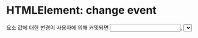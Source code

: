 # HTMLElement: change event

요소 값에 대한 변경이 사용자에 의해 커밋되면 <input>, <select> 및 <textarea> 요소에 대해 변경 이벤트가 발생한다. 입력 이벤트와 달리 요소 값이 변경될 때마다 변경 이벤트가 반드시 발생하는 것은 아니다.

변경되는 요소의 종류와 사용자가 요소와 상호 작용하는 방식에 따라 변경 이벤트가 다른 순간에 발생한다.

요소가 <input type="radio"> 및 <input type="checkbox">에 대해 (클릭하거나 키보드를 사용하여) 체크된 경우;
사용자가 변경 사항을 명시적으로 커밋하는 경우(예: 마우스 클릭으로 <select>의 드롭다운에서 값 선택, <input type="date">에 대한 날짜 선택기에서 날짜 선택, <input type="file">에 대한 파일 선택기 등);
요소의 값이 변경되었지만 커밋되지 않은 후 포커스를 잃는 경우(예: <textarea> 또는 <input type="text">의 값을 편집한 후).
HTML 사양은 변경 이벤트를 발생시켜야 하는 <input> 유형을 나열한다.

```HTML
<label>Choose an ice cream flavor:
  <select class="ice-cream" name="ice-cream">
    <option value="">Select One …</option>
    <option value="chocolate">Chocolate</option>
    <option value="sardine">Sardine</option>
    <option value="vanilla">Vanilla</option>
  </select>
</label>

<div class="result"></div>
```
```javascript
const selectElement = document.querySelector('.ice-cream');

selectElement.addEventListener('change', (event) => {
  const result = document.querySelector('.result');
  result.textContent = `You like ${event.target.value}`;
});
```

### Text input element

<input type="text">를 포함한 일부 요소의 경우 컨트롤이 포커스를 잃을 때까지 변경 이벤트가 발생하지 않는다. 아래 필드에 무언가를 입력한 다음 다른 곳을 클릭하여 이벤트를 트리거하십시오.


# HTMLElement: beforeinput event

DOM beforeinput 이벤트는 <input>, <select> 또는 <textarea> 요소의 값이 수정되려고 할 때 발생한다. 이벤트는 contenteditable이 활성화된 요소와 designMode가 켜져 있는 모든 요소에도 적용.

이렇게 하면 브라우저가 DOM 트리를 수정하기 전에 웹 앱이 텍스트 편집 동작을 재정의할 수 있으며 성능을 향상시키기 위해 입력 이벤트에 대한 더 많은 제어를 제공한다.

contenteditable 및 designMode의 경우 이벤트 대상은 편집 호스트. 이러한 속성이 여러 요소에 적용되는 경우 편집 호스트는 상위 요소를 편집할 수 없는 가장 가까운 상위 요소.

### Example
다음 함수는 beforeinput 및 getTargetRanges가 지원되는 경우 true를 반환한다. 
```
function isBeforeInputEventAvailable() {
  return window.InputEvent && typeof InputEvent.prototype.getTargetRanges === "function";
}
```

### Simple logger
이 예제는 해당 값을 <input> 요소에 적용된 새 값으로 바꾸기 직전에 요소의 현재 값을 기록한다.
```HTML
<input placeholder="Enter some text" name="name"/>
<p id="values"></p>
```
```JavaScript
const input = document.querySelector('input');
const log = document.getElementById('values');

input.addEventListener('beforeinput', updateValue);

function updateValue(e) {
  log.textContent = e.target.value;
}
```


# HTMLElement: input event

<input>, <select> 또는 <textarea> 요소의 값이 변경되면 입력 이벤트가 발생한다.

이벤트는 contenteditable이 활성화된 요소와 designMode가 켜져 있는 모든 요소에도 적용. contenteditable 및 designMode의 경우 이벤트 대상은 편집 호스트. 이러한 속성이 여러 요소에 적용되는 경우 편집 호스트는 상위 요소를 편집할 수 없는 가장 가까운 상위 요소.

type=checkbox 또는 type=radio인 <input> 요소의 경우 HTML5 사양에 따라 사용자가 컨트롤을 토글할 때마다 입력 이벤트가 발생해야 한다. 그러나 역사적으로 항상 그렇지는 않았습니다. 호환성을 확인하거나 이러한 유형의 요소에 대해 변경 이벤트를 대신 사용하십시오.

> 참고: 입력 이벤트는 요소 값이 변경될 때마다 발생한다. 이것은 Enter 키를 누르거나 옵션 목록에서 값을 선택하는 것과 같이 값이 커밋될 때만 발생하는 변경 이벤트와 다릅니다.

### Example
이 예는 <input> 요소의 값을 변경할 때마다 값을 기록한다.
```HTML
<input placeholder="Enter some text" name="name"/>
<p id="values"></p>
```
```JavaScript
const input = document.querySelector('input');
const log = document.getElementById('values');

input.addEventListener('input', updateValue);

function updateValue(e) {
  log.textContent = e.target.value;
}
```



